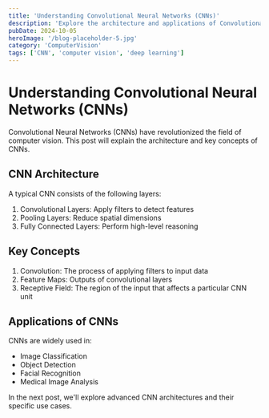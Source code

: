 ```yaml
---
title: 'Understanding Convolutional Neural Networks (CNNs)'
description: 'Explore the architecture and applications of Convolutional Neural Networks in image processing'
pubDate: 2024-10-05
heroImage: '/blog-placeholder-5.jpg'
category: 'ComputerVision'
tags: ['CNN', 'computer vision', 'deep learning']
---
```


# Understanding Convolutional Neural Networks (CNNs)

Convolutional Neural Networks (CNNs) have revolutionized the field of computer vision. This post will explain the architecture and key concepts of CNNs.

## CNN Architecture

A typical CNN consists of the following layers:

1. Convolutional Layers: Apply filters to detect features
2. Pooling Layers: Reduce spatial dimensions
3. Fully Connected Layers: Perform high-level reasoning

## Key Concepts

1. Convolution: The process of applying filters to input data
2. Feature Maps: Outputs of convolutional layers
3. Receptive Field: The region of the input that affects a particular CNN unit

## Applications of CNNs

CNNs are widely used in:

- Image Classification
- Object Detection
- Facial Recognition
- Medical Image Analysis

In the next post, we'll explore advanced CNN architectures and their specific use cases.